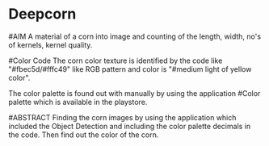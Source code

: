 # Deepcorn
#AIM
A material of a corn into image and counting of the length, width, no's of kernels, kernel quality.

#Color Code
The corn color texture is identified by the code like "#fbec5d/#fffc49" like RGB pattern and color is "#medium light of yellow color".

The color palette is found out with manually by using the application #Color palette which is available in the playstore.

#ABSTRACT
Finding the corn images by using the application which included the Object Detection and including the color palette decimals in the code. Then find out the color of the corn.

